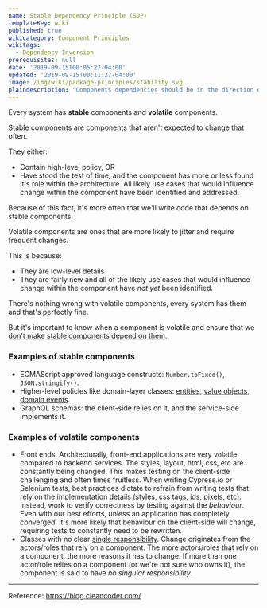 ```yaml
---
name: Stable Dependency Principle (SDP)
templateKey: wiki
published: true
wikicategory: Component Principles
wikitags: 
  - Dependency Inversion
prerequisites: null
date: '2019-09-15T00:05:27-04:00'
updated: '2019-09-15T00:11:27-04:00'
image: /img/wiki/package-principles/stability.svg
plaindescription: "Components dependencies should be in the direction of stability"
---
```


Every system has **stable** components and **volatile** components.

Stable components are components that aren't expected to change that often. 

They either:

- Contain high-level policy, OR
- Have stood the test of time, and the component has more or less found it's role within the architecture. All likely use cases that would influence change within the component have been identified and addressed.

Because of this fact, it's more often that we'll write code that depends on stable components.

Volatile components are ones that are more likely to jitter and require frequent changes.

This is because:

- They are low-level details
- They are fairly new and all of the likely use cases that would influence change within the component have _not yet_ been identified.

There's nothing wrong with volatile components, every system has them and that's perfectly fine. 

But it's important to know when a component is volatile and ensure that we <u>don't make stable components depend on them</u>.

### Examples of stable components

- ECMAScript approved language constructs: `Number.toFixed()`, `JSON.stringify()`.
- Higher-level policies like domain-layer classes: [entities](/articles/typescript-domain-driven-design/entities/), [value objects](/articles/typescript-value-object/), [domain events](/blogs/domain-driven-design/where-do-domain-events-get-dispatched/).
- GraphQL schemas: the client-side relies on it, and the service-side implements it.

### Examples of volatile components

- Front ends. Architecturally, front-end applications are very volatile compared to backend services. The styles, layout, html, css, etc are constantly being changed. This makes  testing on the client-side challenging and often times fruitless. When writing Cypress.io or Selenium tests, best practices dictate to refrain from writing tests that rely on the implementation details (styles, css tags, ids, pixels, etc). Instead, work to verify correctness by testing against the _behaviour_. Even with our best efforts, unless an application has completely converged, it's more likely that behaviour on the client-side will change, requiring tests to constantly need to be rewritten.
- Classes with no clear [single responsibility](/articles/solid-principles/single-responsibility/). Change originates from the actors/roles that rely on a component. The more actors/roles that rely on a component, the more reasons it has to change. If more than one actor/role relies on a component (or we're not sure who owns it), the component is said to have _no singular responsibility_.


---

Reference: https://blog.cleancoder.com/